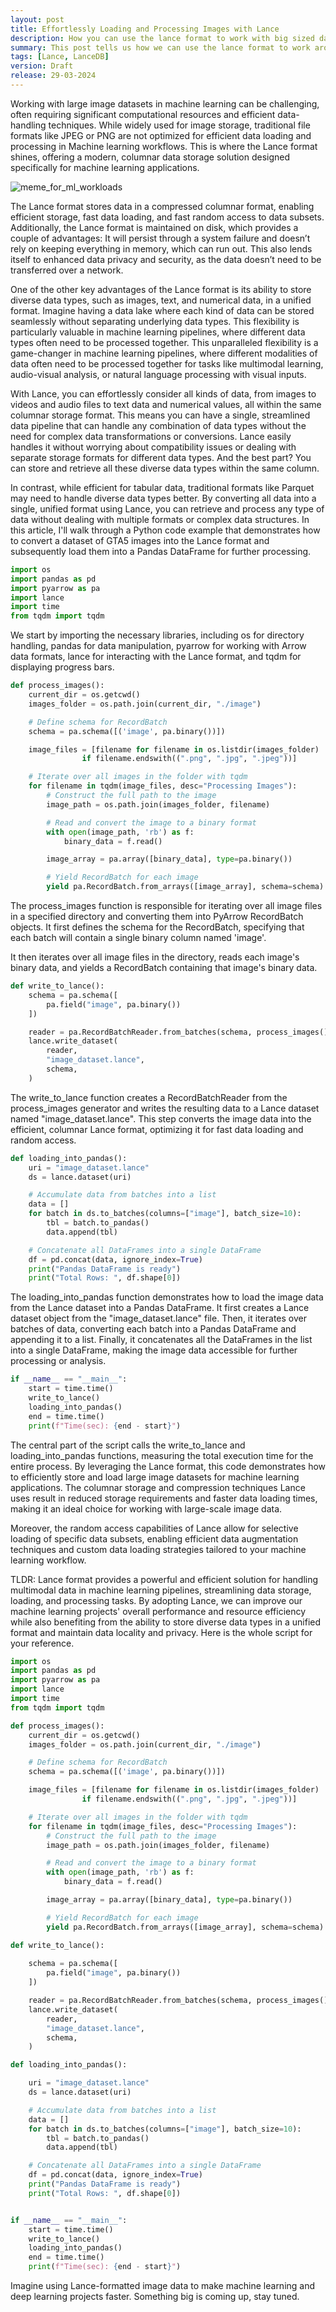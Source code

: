 ```yaml
---
layout: post
title: Effortlessly Loading and Processing Images with Lance
description: How you can use the lance format to work with big sized data
summary: This post tells us how we can use the lance format to work around the big dataset of various images and why it's better than other cases. Used GTA5 image dataset for this post
tags: [Lance, LanceDB]
version: Draft
release: 29-03-2024
---
```



Working with large image datasets in machine learning can be challenging, often requiring significant computational resources and efficient data-handling techniques. While widely used for image storage, traditional file formats like JPEG or PNG are not optimized for efficient data loading and processing in Machine learning workflows. This is where the Lance format shines, offering a modern, columnar data storage solution designed specifically for machine learning applications.

![meme_for_ml_workloads](https://github.com/vipul-maheshwari/vipul-maheshwari.github.io/blob/main/images/loading_and_processing_image_with_lance/image.png?raw=true)

The Lance format stores data in a compressed columnar format, enabling efficient storage, fast data loading, and fast random access to data subsets. Additionally, the Lance format is maintained on disk, which provides a couple of advantages: It will persist through a system failure and doesn’t rely on keeping everything in memory, which can run out. This also lends itself to enhanced data privacy and security, as the data doesn’t need to be transferred over a network.

One of the other key advantages of the Lance format is its ability to store diverse data types, such as images, text, and numerical data, in a unified format. Imagine having a data lake where each kind of data can be stored seamlessly without separating underlying data types. This flexibility is particularly valuable in machine learning pipelines, where different data types often need to be processed together. This unparalleled flexibility is a game-changer in machine learning pipelines, where different modalities of data often need to be processed together for tasks like multimodal learning, audio-visual analysis, or natural language processing with visual inputs.

With Lance, you can effortlessly consider all kinds of data, from images to videos and audio files to text data and numerical values, all within the same columnar storage format. This means you can have a single, streamlined data pipeline that can handle any combination of data types without the need for complex data transformations or conversions. Lance easily handles it without worrying about compatibility issues or dealing with separate storage formats for different data types. And the best part? You can store and retrieve all these diverse data types within the same column.

In contrast, while efficient for tabular data, traditional formats like Parquet may need to handle diverse data types better. By converting all data into a single, unified format using Lance, you can retrieve and process any type of data without dealing with multiple formats or complex data structures.
In this article, I'll walk through a Python code example that demonstrates how to convert a dataset of GTA5 images into the Lance format and subsequently load them into a Pandas DataFrame for further processing.

```python
import os
import pandas as pd
import pyarrow as pa
import lance
import time
from tqdm import tqdm
```

We start by importing the necessary libraries, including os for directory handling, pandas for data manipulation, pyarrow for working with Arrow data formats, lance for interacting with the Lance format, and tqdm for displaying progress bars.

```python
def process_images():
    current_dir = os.getcwd()
    images_folder = os.path.join(current_dir, "./image")

    # Define schema for RecordBatch
    schema = pa.schema([('image', pa.binary())])

    image_files = [filename for filename in os.listdir(images_folder)
                if filename.endswith((".png", ".jpg", ".jpeg"))]

    # Iterate over all images in the folder with tqdm
    for filename in tqdm(image_files, desc="Processing Images"):
        # Construct the full path to the image
        image_path = os.path.join(images_folder, filename)

        # Read and convert the image to a binary format
        with open(image_path, 'rb') as f:
            binary_data = f.read()

        image_array = pa.array([binary_data], type=pa.binary())

        # Yield RecordBatch for each image
        yield pa.RecordBatch.from_arrays([image_array], schema=schema)
```

The process_images function is responsible for iterating over all image files in a specified directory and converting them into PyArrow RecordBatch objects. It first defines the schema for the RecordBatch, specifying that each batch will contain a single binary column named 'image'. 

It then iterates over all image files in the directory, reads each image's binary data, and yields a RecordBatch containing that image's binary data.

```python
def write_to_lance():
    schema = pa.schema([
        pa.field("image", pa.binary())
    ])

    reader = pa.RecordBatchReader.from_batches(schema, process_images())
    lance.write_dataset(
        reader,
        "image_dataset.lance",
        schema,
    )
```

The write_to_lance function creates a RecordBatchReader from the process_images generator and writes the resulting data to a Lance dataset named "image_dataset.lance". This step converts the image data into the efficient, columnar Lance format, optimizing it for fast data loading and random access.

```python
def loading_into_pandas():
    uri = "image_dataset.lance"
    ds = lance.dataset(uri)

    # Accumulate data from batches into a list
    data = []
    for batch in ds.to_batches(columns=["image"], batch_size=10):
        tbl = batch.to_pandas()
        data.append(tbl)

    # Concatenate all DataFrames into a single DataFrame
    df = pd.concat(data, ignore_index=True)
    print("Pandas DataFrame is ready")
    print("Total Rows: ", df.shape[0])
```

The loading_into_pandas function demonstrates how to load the image data from the Lance dataset into a Pandas DataFrame. It first creates a Lance dataset object from the "image_dataset.lance" file. Then, it iterates over batches of data, converting each batch into a Pandas DataFrame and appending it to a list. Finally, it concatenates all the DataFrames in the list into a single DataFrame, making the image data accessible for further processing or analysis.

```python
if __name__ == "__main__":
    start = time.time()
    write_to_lance()
    loading_into_pandas()
    end = time.time()
    print(f"Time(sec): {end - start}")
```

The central part of the script calls the write_to_lance and loading_into_pandas functions, measuring the total execution time for the entire process.
By leveraging the Lance format, this code demonstrates how to efficiently store and load large image datasets for machine learning applications. The columnar storage and compression techniques Lance uses result in reduced storage requirements and faster data loading times, making it an ideal choice for working with large-scale image data.

Moreover, the random access capabilities of Lance allow for selective loading of specific data subsets, enabling efficient data augmentation techniques and custom data loading strategies tailored to your machine learning workflow.

TLDR: Lance format provides a powerful and efficient solution for handling multimodal data in machine learning pipelines, streamlining data storage, loading, and processing tasks. By adopting Lance, we can improve our machine learning projects' overall performance and resource efficiency while also benefiting from the ability to store diverse data types in a unified format and maintain data locality and privacy. Here is the whole script for your reference.

```python
import os
import pandas as pd
import pyarrow as pa
import lance
import time
from tqdm import tqdm

def process_images():
    current_dir = os.getcwd()
    images_folder = os.path.join(current_dir, "./image")

    # Define schema for RecordBatch
    schema = pa.schema([('image', pa.binary())])

    image_files = [filename for filename in os.listdir(images_folder)
                if filename.endswith((".png", ".jpg", ".jpeg"))]

    # Iterate over all images in the folder with tqdm
    for filename in tqdm(image_files, desc="Processing Images"):
        # Construct the full path to the image
        image_path = os.path.join(images_folder, filename)

        # Read and convert the image to a binary format
        with open(image_path, 'rb') as f:
            binary_data = f.read()

        image_array = pa.array([binary_data], type=pa.binary())

        # Yield RecordBatch for each image
        yield pa.RecordBatch.from_arrays([image_array], schema=schema)

def write_to_lance():
    
    schema = pa.schema([
        pa.field("image", pa.binary())
    ])

    reader = pa.RecordBatchReader.from_batches(schema, process_images())
    lance.write_dataset(
        reader,
        "image_dataset.lance",
        schema,
    )

def loading_into_pandas():

    uri = "image_dataset.lance"
    ds = lance.dataset(uri)

    # Accumulate data from batches into a list
    data = []
    for batch in ds.to_batches(columns=["image"], batch_size=10):
        tbl = batch.to_pandas()
        data.append(tbl)

    # Concatenate all DataFrames into a single DataFrame
    df = pd.concat(data, ignore_index=True)
    print("Pandas DataFrame is ready")
    print("Total Rows: ", df.shape[0])


if __name__ == "__main__":
    start = time.time()
    write_to_lance()
    loading_into_pandas()
    end = time.time()
    print(f"Time(sec): {end - start}")

```

Imagine using Lance-formatted image data to make machine learning and deep learning projects faster. Something big is coming up, stay tuned.